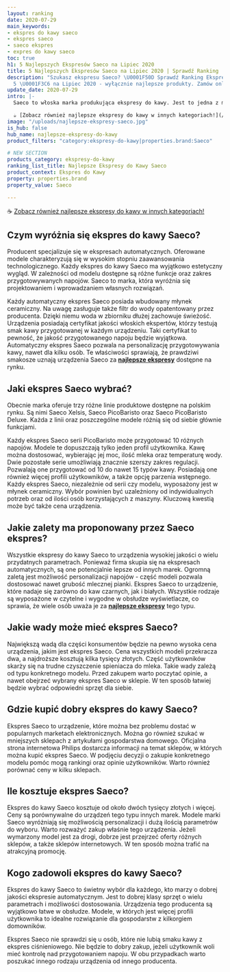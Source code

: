 ```yaml
---
layout: ranking
date: 2020-07-29
main_keywords:
- ekspres do kawy saeco
- ekspres saeco
- saeco ekspres
- expres do kawy saeco
toc: true
h1: 5 Najlepszych Ekspresów Saeco na Lipiec 2020
title: 5 Najlepszych Ekspresów Saeco na Lipiec 2020 | Sprawdź Ranking
description: "Szukasz ekspresu Saeco? \U0001F50D Sprawdź Ranking Ekspresów Saeco TOP
  5 \U0001F3C6 na Lipiec 2020 - wyłącznie najlepsze produkty. Zamów online!"
update_date: 2020-07-29
intro: |-
  Saeco to włoska marka produkująca ekspresy do kawy. Jest to jedna z marek należących do firmy Philips. Ekspres Saeco to urządzenie wysokiej jakości, odznaczające się wykorzystaniem wielu rozwiązań technologicznych. Producent ten jako pierwszy wprowadził na rynek w pełni automatyczne urządzenia do przygotowywania kawy. Czy warto wybrać ekspres Saeco? Jakie są zalety tych urządzeń?

  ☕ [Zobacz również najlepsze ekspresy do kawy w innych kategoriach!](/pl/recenzje/najlepsze-ekspresy-do-kawy.html "Najlepsze ekspresy do kawy")
image: "/uploads/najlepsze-ekspresy-saeco.jpg"
is_hub: false
hub_name: najlepsze-ekspresy-do-kawy
product_filters: "category:ekspresy-do-kawy|properties.brand:Saeco"

# NEW SECTION
products_category: ekspresy-do-kawy
ranking_list_title: Najlepsze Ekspresy do Kawy Saeco
product_context: Ekspres do Kawy
property: properties.brand
property_value: Saeco

---
```

☕ [Zobacz również najlepsze ekspresy do kawy w innych kategoriach!](/pl/recenzje/najlepsze-ekspresy-do-kawy.html "Najlepsze ekspresy do kawy")

## Czym wyróżnia się ekspres do kawy Saeco?

Producent specjalizuje się w ekspresach automatycznych. Oferowane modele charakteryzują się w wysokim stopniu zaawansowania technologicznego. Każdy ekspres do kawy Saeco ma wyjątkowo estetyczny wygląd. W zależności od modelu dostępne są różne funkcje oraz zakres przygotowywanych napojów. Saeco to marka, która wyróżnia się projektowaniem i wprowadzaniem własnych rozwiązań.

Każdy automatyczny ekspres Saeco posiada wbudowany młynek ceramiczny. Na uwagę zasługuje także filtr do wody opatentowany przez producenta. Dzięki niemu woda w zbiorniku dłużej zachowuje świeżość. Urządzenia posiadają certyfikat jakości włoskich ekspertów, którzy testują smak kawy przygotowanej w każdym urządzeniu. Taki certyfikat to pewność, że jakość przygotowanego napoju będzie wyjątkowa. Automatyczny ekspres Saeco pozwala na personalizację przygotowywania kawy, nawet dla kilku osób. Te właściwości sprawiają, że prawdziwi smakosze uznają urządzenia Saeco za [**najlepsze ekspresy**](/pl/recenzje/najlepsze-ekspresy-do-kawy.html "Najlepsze ekspresy do kawy") dostępne na rynku.

## Jaki ekspres Saeco wybrać?

Obecnie marka oferuje trzy różne linie produktowe dostępne na polskim rynku. Są nimi Saeco Xelsis, Saeco PicoBaristo oraz Saeco PicoBaristo Deluxe. Każda z linii oraz poszczególne modele różnią się od siebie głównie funkcjami.

Każdy ekspres Saeco serii PicoBaristo może przygotować 10 różnych napojów. Modele te dopuszczają tylko jeden profil użytkownika. Kawę można dostosować, wybierając jej moc, ilość mleka oraz temperaturę wody. Dwie pozostałe serie umożliwiają znacznie szerszy zakres regulacji. Pozwalają one przygotować od 10 do nawet 15 typów kawy. Posiadają one również więcej profili użytkowników, a także opcję parzenia wstępnego. Każdy ekspres Saeco, niezależnie od serii czy modelu, wyposażony jest w młynek ceramiczny. Wybór powinien być uzależniony od indywidualnych potrzeb oraz od ilości osób korzystających z maszyny. Kluczową kwestią może być także cena urządzenia.

## Jakie zalety ma proponowany przez Saeco ekspres?

Wszystkie ekspresy do kawy Saeco to urządzenia wysokiej jakości o wielu przydatnych parametrach. Ponieważ firma skupia się na ekspresach automatycznych, są one potencjalnie lepsze od innych marek. Ogromną zaletą jest możliwość personalizacji napojów - część modeli pozwala dostosować nawet grubość mlecznej pianki. Ekspres Saeco to urządzenie, które nadaje się zarówno do kaw czarnych, jak i białych. Wszystkie rodzaje są wyposażone w czytelne i wygodne w obsłudze wyświetlacze, co sprawia, że wiele osób uważa je za [**najlepsze ekspresy**](/pl/recenzje/najlepsze-ekspresy-do-kawy.html "Najlepsze ekspresy do kawy") tego typu.

## Jakie wady może mieć ekspres Saeco?

Największą wadą dla części konsumentów będzie na pewno wysoka cena urządzenia, jakim jest ekspres Saeco. Cena wszystkich modeli przekracza dwa, a najdroższe kosztują kilka tysięcy złotych. Część użytkowników skarży się na trudne czyszczenie spieniacza do mleka. Takie wady zależą od typu konkretnego modelu. Przed zakupem warto poczytać opinie, a nawet obejrzeć wybrany ekspres Saeco w sklepie. W ten sposób łatwiej będzie wybrać odpowiedni sprzęt dla siebie.

## Gdzie kupić dobry ekspres do kawy Saeco?

Ekspres Saeco to urządzenie, które można bez problemu dostać w popularnych marketach elektronicznych. Można go również szukać w mniejszych sklepach z artykułami gospodarstwa domowego. Oficjalna strona internetowa Philips dostarcza informacji na temat sklepów, w których można kupić ekspres Saeco. W podjęciu decyzji o zakupie konkretnego modelu pomóc mogą rankingi oraz opinie użytkowników. Warto również porównać ceny w kilku sklepach.

## Ile kosztuje ekspres Saeco?

Ekspres do kawy Saeco kosztuje od około dwóch tysięcy złotych i więcej. Ceny są porównywalne do urządzeń tego typu innych marek. Modele marki Saeco wyróżniają się możliwością personalizacji i dużą ilością parametrów do wyboru. Warto rozważyć zakup właśnie tego urządzenia. Jeżeli wymarzony model jest za drogi, dobrze jest przejrzeć oferty różnych sklepów, a także sklepów internetowych. W ten sposób można trafić na atrakcyjną promocję.

## Kogo zadowoli ekspres do kawy Saeco?

Ekspres do kawy Saeco to świetny wybór dla każdego, kto marzy o dobrej jakości ekspresie automatycznym. Jest to dobrej klasy sprzęt o wielu parametrach i możliwości dostosowania. Urządzenia tego producenta są wyjątkowo łatwe w obsłudze. Modele, w których jest więcej profili użytkownika to idealne rozwiązanie dla gospodarstw z kilkorgiem domowników.

Ekspres Saeco nie sprawdzi się u osób, które nie lubią smaku kawy z ekspres ciśnieniowego. Nie będzie to dobry zakup, jeżeli użytkownik woli mieć kontrolę nad przygotowaniem napoju. W obu przypadkach warto poszukać innego rodzaju urządzenia od innego producenta.